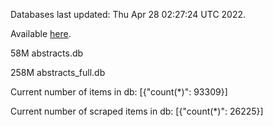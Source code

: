 Databases last updated: Thu Apr 28 02:27:24 UTC 2022. 

Available [here](https://github.com/cbeauhilton/ash-db/releases).


58M	abstracts.db

258M	abstracts_full.db

Current number of items in db:
[{"count(*)": 93309}]

Current number of scraped items in db:
[{"count(*)": 26225}]
